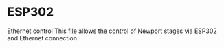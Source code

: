 # ESP302
Ethernet control
This file allows the control of Newport stages via ESP302 and Ethernet connection. 
